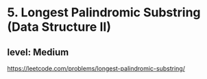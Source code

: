 # 5. Longest Palindromic Substring (Data Structure II)
## level: Medium

https://leetcode.com/problems/longest-palindromic-substring/
